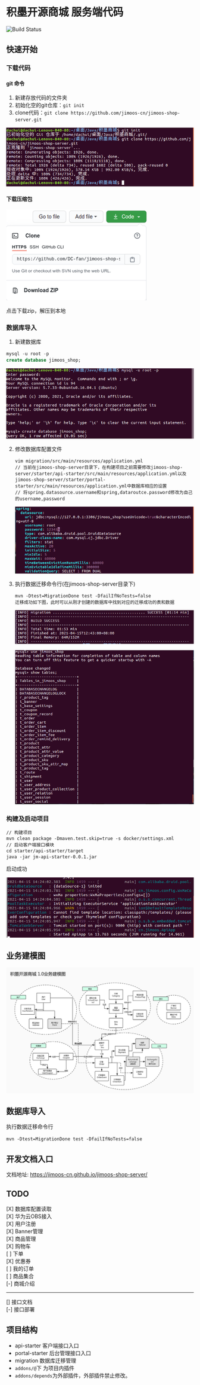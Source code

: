 # 积墨开源商城 服务端代码

![Build Status](https://github.com/jimoos-cn/jimoos-shop-server/workflows/Java%20CI%20with%20Maven/badge.svg)

## 快速开始

### 下载代码

#### git 命令

1. 新建存放代码的文件夹
2. 初始化空的git仓库：`git init`
3. clone代码：`git clone https://github.com/jimoos-cn/jimoos-shop-server.git`

![git clone](docs/_media/git_clone.png)

#### 下载压缩包

![下载压缩包](docs/_media/download.png)



点击下载zip，解压到本地

### 数据库导入

1.  新建数据库

   ```sql
   mysql -u root -p 
   create database jimoos_shop;
   ```

   ![新建数据库](docs/_media/create_database.png)

2. 修改数据库配置文件

   ```shell
   vim migration/src/main/resources/application.yml  
   // 当前在jimoos-shop-server目录下，在构建项目之前需要修改jimoos-shop-server/starter/api-starter/src/main/resources/application.yml以及jimoos-shop-server/starter/portal-starter/src/main/resources/application.yml中数据库相应的设置
   // 将spring.datasource.username和spring,dataroutce.password修改为自己的username,password
   ```

   ![配置文件](docs/_media/database_setting.png)

   

3. 执行数据迁移命令行(在jimoos-shop-server目录下)

   ```shell
   mvn -Dtest=MigrationDone test -DfailIfNoTests=false 
   迁移成功如下图，此时可以从刚才创建的数据库中找到对应的迁移成功的表和数据
   ```

   ![迁移成功](docs/_media/success_migration.png)

   ![查看表](docs/_media/tables.png)



### 构建及启动项目

```shell
// 构建项目
mvn clean package -Dmaven.test.skip=true -s docker/settings.xml 
// 启动客户端接口模块
cd starter/api-starter/target 
java -jar jm-api-starter-0.0.1.jar 
```

启动成功

![启动成功](docs/_media/success_started.png)

### 

## 业务建模图

![业务建模图](docs/_media/model.jpg)

## 数据库导入

执行数据迁移命令行

`mvn -Dtest=MigrationDone test -DfailIfNoTests=false`

## 开发文档入口

文档地址: https://jimoos-cn.github.io/jimoos-shop-server/

## TODO

[X] 数据库配置读取     
[X] 华为云OBS接入    
[X] 用户注册    
[X] Banner管理    
[X] 商品管理    
[X] 购物车     
[ ] 下单      
[X] 优惠券     
[ ] 我的订单    
[ ] 商品集合  
[-] 商城介绍


----
[] 接口文档  
[-] 接口部署

## 项目结构

- api-starter 客户端接口入口
- portal-starter 后台管理接口入口
- migration 数据库迁移管理
- `addons/@`下 为项目内插件
- `addons/depends`为外部插件，外部插件禁止修改。
